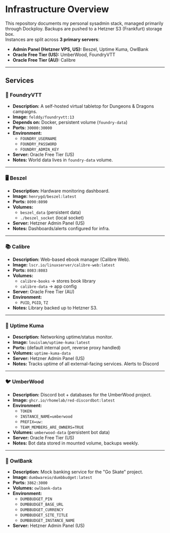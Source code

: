 # Infrastructure Overview

This repository documents my personal sysadmin stack, managed primarily through Dockploy.
Backups are pushed to a Hetzner S3 (Frankfurt) storage box.  
Instances are split across **3 primary servers**:
- **Admin Panel (Hetzner VPS, US):** Beszel, Uptime Kuma, OwlBank
- **Oracle Free Tier (US):** UmberWood, FoundryVTT
- **Oracle Free Tier (AU):** Calibre

---

## Services

### 🎲 FoundryVTT
- **Description:** A self-hosted virtual tabletop for Dungeons & Dragons campaigns.
- **Image:** `felddy/foundryvtt:13`
- **Depends on:** Docker, persistent volume (`foundry-data`)
- **Ports:** `30000:30000`
- **Environment:**
  - `FOUNDRY_USERNAME`
  - `FOUNDRY_PASSWORD`
  - `FOUNDRY_ADMIN_KEY`
- **Server:** Oracle Free Tier (US)
- **Notes:** World data lives in `foundry-data` volume.

---

### 🖥️ Beszel
- **Description:** Hardware monitoring dashboard.
- **Image:** `henrygd/beszel:latest`
- **Ports:** `8090:8090`
- **Volumes:** 
  - `beszel_data` (persistent data)
  - `./beszel_socket` (local socket)
- **Server:** Hetzner Admin Panel (US)
- **Notes:** Dashboards/alerts configured for infra.

---

### 📚 Calibre
- **Description:** Web-based ebook manager (Calibre Web).
- **Image:** `lscr.io/linuxserver/calibre-web:latest`
- **Ports:** `8083:8083`
- **Volumes:**
  - `calibre-books` → stores book library
  - `calibre-data` → app config
- **Server:** Oracle Free Tier (AU)
- **Environment:**
  - `PUID`, `PGID`, `TZ`
- **Notes:** Library backed up to Hetzner S3.

---

### 📡 Uptime Kuma
- **Description:** Networking uptime/status monitor.
- **Image:** `louislam/uptime-kuma:latest`
- **Ports:** (default internal port, reverse proxy handled)
- **Volumes:** `uptime-kuma-data`
- **Server:** Hetzner Admin Panel (US)
- **Notes:** Tracks uptime of all external-facing services. Alerts to Discord

---

### 🐦 UmberWood
- **Description:** Discord bot + databases for the UmberWood project.
- **Image:** `ghcr.io/rhomelab/red-discordbot:latest`
- **Environment:**
  - `TOKEN`
  - `INSTANCE_NAME=umberwood`
  - `PREFIX=uw:`
  - `TEAM_MEMBERS_ARE_OWNERS=TRUE`
- **Volumes:** `umberwood-data` (persistent bot data)
- **Server:** Oracle Free Tier (US)
- **Notes:** Bot data stored in mounted volume, backups weekly.

---

### 🏦 OwlBank
- **Description:** Mock banking service for the "Go Skate" project.
- **Image:** `dumbwareio/dumbbudget:latest`
- **Ports:** `3862:3000`
- **Volumes:** `owlbank-data`
- **Environment:**
  - `DUMBBUDGET_PIN`
  - `DUMBBUDGET_BASE_URL`
  - `DUMBBUDGET_CURRENCY`
  - `DUMBBUDGET_SITE_TITLE`
  - `DUMBBUDGET_INSTANCE_NAME`
- **Server:** Hetzner Admin Panel (US)
